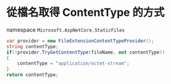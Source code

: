 # 從檔名取得 ContentType 的方式

namespace `Microsoft.AspNetCore.StaticFiles`

```csharp
var provider = new FileExtensionContentTypeProvider();
string contentType;
if(!provider.TryGetContentType(fileName, out contentType))
{
    contentType = "application/octet-stream";
}
return contentType;
```
